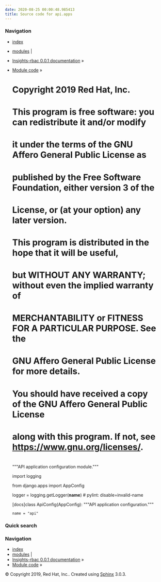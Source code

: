 ```yaml
---
date: 2020-08-25 00:00:48.985413
title: Source code for api.apps
---
```

### Navigation

  - [index](../../../genindex/ "General Index")
  - [modules](../../../py-modindex/ "Python Module Index") |
  - [Insights-rbac 0.0.1 documentation](../../../index/) »
  - [Module code](../../index/) »


    #
    # Copyright 2019 Red Hat, Inc.
    #
    #    This program is free software: you can redistribute it and/or modify
    #    it under the terms of the GNU Affero General Public License as
    #    published by the Free Software Foundation, either version 3 of the
    #    License, or (at your option) any later version.
    #
    #    This program is distributed in the hope that it will be useful,
    #    but WITHOUT ANY WARRANTY; without even the implied warranty of
    #    MERCHANTABILITY or FITNESS FOR A PARTICULAR PURPOSE.  See the
    #    GNU Affero General Public License for more details.
    #
    #    You should have received a copy of the GNU Affero General Public License
    #    along with this program.  If not, see <https://www.gnu.org/licenses/>.
    #
    """API application configuration module."""
    
    import logging
    
    from django.apps import AppConfig
    
    
    logger = logging.getLogger(__name__)  # pylint: disable=invalid-name
    
    
    [docs]class ApiConfig(AppConfig):
        """API application configuration."""
    
        name = "api"

### Quick search

### Navigation

  - [index](../../../genindex/ "General Index")
  - [modules](../../../py-modindex/ "Python Module Index") |
  - [Insights-rbac 0.0.1 documentation](../../../index/) »
  - [Module code](../../index/) »

© Copyright 2019, Red Hat, Inc.. Created using
[Sphinx](http://sphinx-doc.org/) 3.0.3.